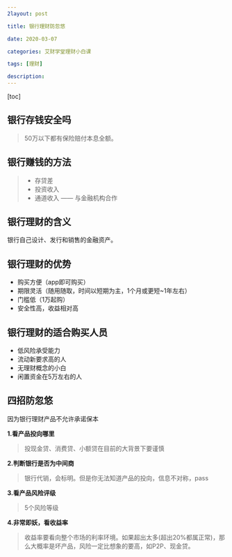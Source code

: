 ```yaml
---
2layout: post

title: 银行理财防忽悠

date: 2020-03-07

categories: 艾财学堂理财小白课

tags: [理财]

description: 
---
```


[toc]

## 银行存钱安全吗

> 50万以下都有保险赔付本息全额。

## 银行赚钱的方法

> - 存贷差
> - 投资收入  
> - 通道收入 —— 与金融机构合作

## 银行理财的含义 

银行自己设计、发行和销售的金融资产。

## 银行理财的优势

- 购买方便（app即可购买）
- 期限灵活（随用随取，时间以短期为主，1个月或更短~1年左右）
- 门槛低（1万起购）
- 安全性高，收益相对高

## 银行理财的适合购买人员

- 低风险承受能力
- 流动新要求高的人
- 无理财概念的小白
- 闲置资金在5万左右的人

## 四招防忽悠

因为银行理财产品不允许承诺保本

**1.看产品投向哪里**

> 投现金贷、消费贷、小额贷在目前的大背景下要谨慎

**2.判断银行是否为中间商**

> 银行代销，会标明。但是你无法知道产品的投向，信息不对称，pass

**3.看产品风险评级**

> 5个风险等级

**4.非常即妖，看收益率**

> 收益率要看向整个市场的利率环境。如果超出太多(超出20%都属正常)，那么大概率是坏产品，风险一定比想象的要高，如P2P、现金贷。
